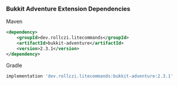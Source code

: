 ### Bukkit Adventure Extension Dependencies
Maven
```xml
<dependency>
    <groupId>dev.rollczi.litecommands</groupId>
    <artifactId>bukkit-adventure</artifactId>
    <version>2.3.1</version>
</dependency>
```
Gradle
```groovy
implementation 'dev.rollczi.litecommands:bukkit-adventure:2.3.1'
```
